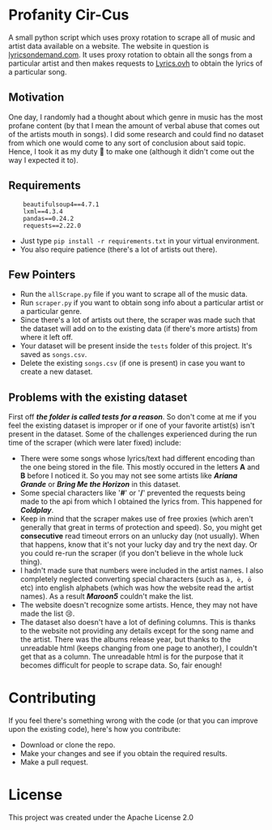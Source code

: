 # Profanity Cir-Cus
A small python script which uses proxy rotation to scrape all of music and artist data available on a website. The website in question is [lyricsondemand.com](https://www.lyricsondemand.com). It uses proxy rotation to obtain all the songs from a particular artist and then makes requests to [Lyrics.ovh](https://lyricsovh.docs.apiary.io/) to obtain the lyrics of a particular song.

## Motivation
One day, I randomly had a thought about which genre in music has the most profane content (by that I mean the amount of verbal abuse that comes out of the artists mouth in songs). I did some research and could find no dataset from which one would come to any sort of conclusion about said topic. Hence, I took it as my duty :muscle: to make one (although it didn't come out the way I expected it to). 

## Requirements
```
    beautifulsoup4==4.7.1
    lxml==4.3.4
    pandas==0.24.2
    requests==2.22.0
```
- Just type `pip install -r requirements.txt` in your virtual environment.
- You also require patience (there's a lot of artists out there).

## Few Pointers
- Run the `allScrape.py` file if you want to scrape all of the music data. 
- Run `scraper.py` if you want to obtain song info about a particular artist or a particular genre.
- Since there's a lot of artists out there, the scraper was made such that the dataset will add on to the existing data (if there's more artists) from where it left off.
- Your dataset will be present inside the `tests` folder of this project. It's saved as `songs.csv`.
- Delete the existing `songs.csv` (if one is present) in case you want to create a new dataset.

## Problems with the existing dataset
First off ***the folder is called tests for a reason***. So don't come at me if you feel the existing dataset is improper or if one of your favorite artist(s) isn't present in the dataset. Some of the challenges experienced during the run time of the scraper (which were later fixed) include:

- There were some songs whose lyrics/text had different encoding than the one being stored in the file. This mostly occured in the letters **A** and **B** before I noticed it. So you may not see some artists like ***Ariana Grande*** or ***Bring Me the Horizon*** in this dataset.
- Some special characters like '**#**' or '**/**' prevented the requests being made to the api from which I obtained the lyrics from. This happened for ***Coldplay***.
- Keep in mind that the scraper makes use of free proxies (which aren't generally that great in terms of protection and speed). So, you might get **consecutive** read timeout errors on an unlucky day (not usually). When that happens, know that it's not your lucky day and try the next day. Or you could re-run the scraper (if you don't believe in the whole luck thing). 
- I hadn't made sure that numbers were included in the artist names. I also completely neglected converting special characters (such as `à, è, ö` etc) into english alphabets (which was how the website read the artist names). As a result ***Maroon5*** couldn't make the list.
- The website doesn't recognize some artists. Hence, they may not have made the list :cry:.
- The dataset also doesn't have a lot of defining columns. This is thanks to the website not providing any details except for the song name and the artist. There was the albums release year, but thanks to the unreadable html (keeps changing from one page to another), I couldn't get that as a column. The unreadable html is for the purpose that it becomes difficult for people to scrape data. So, fair enough!
  
# Contributing
If you feel there's something wrong with the code (or that you can improve upon the existing code), here's how you contribute:

- Download or clone the repo.
- Make your changes and see if you obtain the required results.
- Make a pull request.

# License
This project was created under the Apache License 2.0
